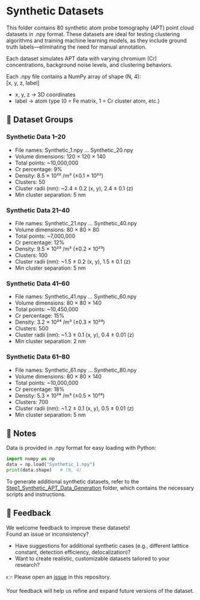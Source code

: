 # Synthetic Datasets

This folder contains 80 synthetic atom probe tomography (APT) point cloud datasets in .npy format. These datasets are ideal for testing clustering algorithms and training machine learning models, as they include ground truth labels—eliminating the need for manual annotation.  

Each dataset simulates APT data with varying chromium (Cr) concentrations, background noise levels, and clustering behaviors.

Each .npy file contains a NumPy array of shape (N, 4):  
[x, y, z, label]  
* x, y, z → 3D coordinates
* label → atom type (0 = Fe matrix, 1 = Cr cluster atom, etc.)

## 📂 Dataset Groups

### Synthetic Data 1–20  
* File names: Synthetic_1.npy … Synthetic_20.npy  
* Volume dimensions: 120 × 120 × 140  
* Total points: ~10,000,000  
* Cr percentage: 9%  
* Density: 8.5 × 10²² /m³ (±0.1 × 10²²)  
* Clusters: 50  
* Cluster radii (nm): ~2.4 ± 0.2 (x, y), 2.4 ± 0.1 (z)  
* Min cluster separation: 5 nm  

### Synthetic Data 21–40  
* File names: Synthetic_21.npy … Synthetic_40.npy  
* Volume dimensions: 80 × 80 × 80  
* Total points: ~7,000,000  
* Cr percentage: 12%  
* Density: 9.5 × 10²³ /m³ (±0.2 × 10²³)  
* Clusters: 100  
* Cluster radii (nm): ~1.5 ± 0.2 (x, y), 1.5 ± 0.1 (z)  
* Min cluster separation: 5 nm

### Synthetic Data 41–60  
* File names: Synthetic_41.npy … Synthetic_60.npy  
* Volume dimensions: 80 × 80 × 140  
* Total points: ~10,450,000  
* Cr percentage: 15%  
* Density: 3.2 × 10²⁴ /m³ (±0.3 × 10²⁴)  
* Clusters: 500  
* Cluster radii (nm): ~1.3 ± 0.1 (x, y), 0.4 ± 0.01 (z)  
* Min cluster separation: 2 nm

### Synthetic Data 61–80  
* File names: Synthetic_61.npy … Synthetic_80.npy  
* Volume dimensions: 80 × 80 × 140  
* Total points: ~10,000,000  
* Cr percentage: 18%  
* Density: 5.3 × 10²⁴ /m³ (±0.5 × 10²⁴)  
* Clusters: 700  
* Cluster radii (nm): ~1.2 ± 0.1 (x, y), 0.5 ± 0.01 (z)  
* Min cluster separation: 5 nm  

## 🔑 Notes  
Data is provided in .npy format for easy loading with Python:  
```python
import numpy as np
data = np.load("Synthetic_1.npy")
print(data.shape)   # (N, 4)
```

To generate additional synthetic datasets, refer to the [Step1_Synthetic_APT_Data_Generation](https://github.com/IdahoLabResearch/HiPerClust/tree/main/Step1_Synthetic_APT_%20Data_Generation) folder, which contains the necessary scripts and instructions.

## 💬 Feedback  
We welcome feedback to improve these datasets!  
Found an issue or inconsistency?  
* Have suggestions for additional synthetic cases (e.g., different latttice constant, detection efficiency, delocalization)?  
* Want to create realistic, customizable datasets tailored to your research?  

👉 Please open an [issue](https://github.com/IdahoLabResearch/HiPerClust/issues) in this repository.

Your feedback will help us refine and expand future versions of the dataset.


